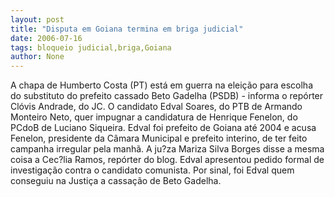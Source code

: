 ```yaml
---
layout: post
title: "Disputa em Goiana termina em briga judicial"
date: 2006-07-16
tags: bloqueio judicial,briga,Goiana
author: None
---
```


A chapa de Humberto Costa (PT) está em guerra na eleição para escolha do substituto do prefeito cassado Beto Gadelha (PSDB) - informa o repórter Clóvis Andrade, do JC. O candidato Edval Soares, do PTB de Armando Monteiro Neto, quer impugnar a candidatura de Henrique Fenelon, do PCdoB de Luciano Siqueira. Edval foi prefeito de Goiana até 2004 e acusa Fenelon, presidente da Câmara Municipal e prefeito interino, de ter feito campanha irregular pela manhã. A ju?za Mariza Silva Borges disse a mesma coisa a Cec?lia Ramos, repórter do blog. Edval apresentou pedido formal de investigação contra o candidato comunista. Por sinal, foi Edval quem conseguiu na Justiça a cassação de Beto Gadelha. 